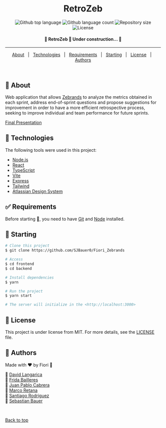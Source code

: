 <div align="center" id="top"> 
  <!-- <img src="./.github/app.gif" alt="RetroZeb" />

&#xa0; -->

  <!-- <a href="https://retrozeb.netlify.app">Demo</a> -->
</div>

<h1 align="center">RetroZeb</h1>

<p align="center">
  <img alt="Github top language" src="https://img.shields.io/github/languages/top/SJBauer0/Fiori_Zebrands?color=56BEB8">

  <img alt="Github language count" src="https://img.shields.io/github/languages/count/SJBauer0/Fiori_Zebrands?color=56BEB8">

  <img alt="Repository size" src="https://img.shields.io/github/repo-size/SJBauer0/Fiori_Zebrands?color=56BEB8">

  <img alt="License" src="https://img.shields.io/github/license/SJBauer0/Fiori_Zebrands?color=56BEB8">

  <!-- <img alt="Github issues" src="https://img.shields.io/github/issues/SJBauer0/Fiori_Zebrands?color=56BEB8" /> -->

  <!-- <img alt="Github forks" src="https://img.shields.io/github/forks/SJBauer0/Fiori_Zebrands?color=56BEB8" /> -->

  <!-- <img alt="Github stars" src="https://img.shields.io/github/stars/SJBauer0/Fiori_Zebrands?color=56BEB8" /> -->
</p>

<!-- Status -->

<h4 align="center"> 
	🚧  RetroZeb 🚀 Under construction...  🚧
</h4>

<hr>

<p align="center">
  <a href="#dart-about">About</a> &#xa0; | &#xa0; 
  <!-- <a href="#sparkles-features">Features</a> &#xa0; | &#xa0; -->
  <a href="#rocket-technologies">Technologies</a> &#xa0; | &#xa0;
  <a href="#white_check_mark-requirements">Requirements</a> &#xa0; | &#xa0;
  <a href="#checkered_flag-starting">Starting</a> &#xa0; | &#xa0;
  <a href="#memo-license">License</a> &#xa0; | &#xa0;
  <a href="#gift-authors">Authors</a>
</p>

<br>

## :dart: About

Web application that allows [Zebrands](http://zebrands.mx/) to analyze the metrics obtained in each sprint, address end-of-sprint questions and propose suggestions for improvement in order to have a more efficient retrospective process, seeking to improve individual and team performance for future sprints.

[Final Presentation](https://www.canva.com/design/DAFhx2TAabI/iVZ4ZBFTPb9qeEEWHDy-jA/edit?utm_content=DAFhx2TAabI&utm_campaign=designshare&utm_medium=link2&utm_source=sharebutton)

<!-- ## :sparkles: Features

:heavy_check_mark: Feature 1;\
:heavy_check_mark: Feature 2;\
:heavy_check_mark: Feature 3; -->

## :rocket: Technologies

The following tools were used in this project:

- [Node.js](https://nodejs.org/en/)
- [React](https://pt-br.reactjs.org/)
- [TypeScript](https://www.typescriptlang.org/)
- [Vite](https://vitejs.dev/)
- [Express](https://expressjs.com/)
- [Tailwind](https://tailwindcss.com/)
- [Atlassian Design System](https://atlassian.design/)

## :white_check_mark: Requirements

Before starting :checkered_flag:, you need to have [Git](https://git-scm.com) and [Node](https://nodejs.org/en/) installed.

## :checkered_flag: Starting

```bash
# Clone this project
$ git clone https://github.com/SJBauer0/Fiori_Zebrands

# Access
$ cd frontend
$ cd backend

# Install dependencies
$ yarn

# Run the project
$ yarn start

# The server will initialize in the <http://localhost:3000>
```

## :memo: License

This project is under license from MIT. For more details, see the [LICENSE](https://github.com/SJBauer0/Fiori_Zebrands/blob/develop/LICENSE) file.

## :gift: Authors

Made with :heart: by Fiori :cherry_blossom:

:brain: <a href="https://github.com/drlangh" target="_blank">David Langarica</a><br>
:brain: <a href="https://github.com/FridaBG2002" target="_blank">Frida Bailleres</a><br>
:brain: <a href="https://github.com/JP-coder2000" target="_blank">Juan Pablo Cabrera</a><br>
:brain: <a href="https://github.com/RanduRetana" target="_blank">Marco Retana</a><br>
:brain: <a href="https://github.com/santiagordz" target="_blank">Santiago Rodriguez</a><br>
:brain: <a href="https://github.com/SJBauer0/" target="_blank">Sebastian Bauer</a><br>

&#xa0;

<a href="#top">Back to top</a>
